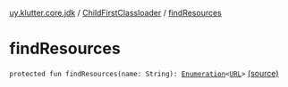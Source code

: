 [uy.klutter.core.jdk](../index.md) / [ChildFirstClassloader](index.md) / [findResources](.)


# findResources
<code>protected fun findResources(name: String): [Enumeration](http://docs.oracle.com/javase/6/docs/api/java/util/Enumeration.html)<[URL](http://docs.oracle.com/javase/6/docs/api/java/net/URL.html)></code> [(source)](https://github.com/kohesive/klutter/blob/master/core-jdk6/src/main/kotlin/uy/klutter/core/jdk/ChildFirstClassloader.kt#L84)<br/>

